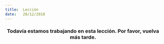 ```yaml
---
title:  Lección
date:   28/12/2018
---
```


### <center>Todavía estamos trabajando en esta lección. Por favor, vuelva más tarde.</center>